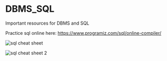 # DBMS_SQL
Important resources for DBMS and SQL

Practice sql online here: https://www.programiz.com/sql/online-compiler/

![sql cheat sheet](https://user-images.githubusercontent.com/16284215/223745578-c5f974e3-9d11-4fd8-9a8b-e4eca53f8bb8.png)

![sql cheat sheet 2](https://user-images.githubusercontent.com/16284215/223745915-cb737cfe-b338-4e1e-bf19-e6dc3180b82e.png)
